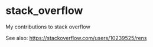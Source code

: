 # stack_overflow
My contributions to stack overflow

See also:
https://stackoverflow.com/users/10239525/rens
